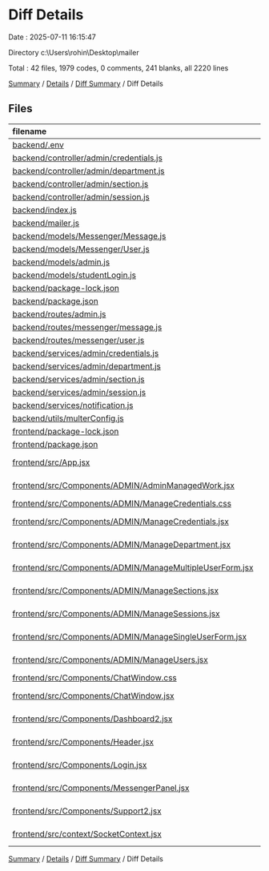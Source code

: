 # Diff Details

Date : 2025-07-11 16:15:47

Directory c:\\Users\\rohin\\Desktop\\mailer

Total : 42 files,  1979 codes, 0 comments, 241 blanks, all 2220 lines

[Summary](results.md) / [Details](details.md) / [Diff Summary](diff.md) / Diff Details

## Files
| filename | language | code | comment | blank | total |
| :--- | :--- | ---: | ---: | ---: | ---: |
| [backend/.env](/backend/.env) | Properties | 1 | 0 | 0 | 1 |
| [backend/controller/admin/credentials.js](/backend/controller/admin/credentials.js) | JavaScript | 19 | 0 | 3 | 22 |
| [backend/controller/admin/department.js](/backend/controller/admin/department.js) | JavaScript | 33 | 0 | 6 | 39 |
| [backend/controller/admin/section.js](/backend/controller/admin/section.js) | JavaScript | 33 | 0 | 4 | 37 |
| [backend/controller/admin/session.js](/backend/controller/admin/session.js) | JavaScript | 33 | 0 | 4 | 37 |
| [backend/index.js](/backend/index.js) | JavaScript | 28 | -1 | 7 | 34 |
| [backend/mailer.js](/backend/mailer.js) | JavaScript | 0 | -1 | 0 | -1 |
| [backend/models/Messenger/Message.js](/backend/models/Messenger/Message.js) | JavaScript | 9 | 0 | 3 | 12 |
| [backend/models/Messenger/User.js](/backend/models/Messenger/User.js) | JavaScript | 7 | 0 | 3 | 10 |
| [backend/models/admin.js](/backend/models/admin.js) | JavaScript | 13 | 0 | 2 | 15 |
| [backend/models/studentLogin.js](/backend/models/studentLogin.js) | JavaScript | 1 | 0 | 0 | 1 |
| [backend/package-lock.json](/backend/package-lock.json) | JSON | 405 | 0 | 0 | 405 |
| [backend/package.json](/backend/package.json) | JSON | 2 | 0 | 0 | 2 |
| [backend/routes/admin.js](/backend/routes/admin.js) | JavaScript | 40 | 0 | 6 | 46 |
| [backend/routes/messenger/message.js](/backend/routes/messenger/message.js) | JavaScript | 52 | 6 | 16 | 74 |
| [backend/routes/messenger/user.js](/backend/routes/messenger/user.js) | JavaScript | 17 | 0 | 5 | 22 |
| [backend/services/admin/credentials.js](/backend/services/admin/credentials.js) | JavaScript | 87 | 0 | 11 | 98 |
| [backend/services/admin/department.js](/backend/services/admin/department.js) | JavaScript | 17 | 0 | 8 | 25 |
| [backend/services/admin/section.js](/backend/services/admin/section.js) | JavaScript | 22 | 0 | 9 | 31 |
| [backend/services/admin/session.js](/backend/services/admin/session.js) | JavaScript | 22 | 0 | 9 | 31 |
| [backend/services/notification.js](/backend/services/notification.js) | JavaScript | 0 | -1 | -2 | -3 |
| [backend/utils/multerConfig.js](/backend/utils/multerConfig.js) | JavaScript | 0 | -2 | 0 | -2 |
| [frontend/package-lock.json](/frontend/package-lock.json) | JSON | 127 | 0 | 0 | 127 |
| [frontend/package.json](/frontend/package.json) | JSON | 1 | 0 | 0 | 1 |
| [frontend/src/App.jsx](/frontend/src/App.jsx) | JavaScript JSX | -5 | -1 | 1 | -5 |
| [frontend/src/Components/ADMIN/AdminManagedWork.jsx](/frontend/src/Components/ADMIN/AdminManagedWork.jsx) | JavaScript JSX | 93 | 1 | 6 | 100 |
| [frontend/src/Components/ADMIN/ManageCredentials.css](/frontend/src/Components/ADMIN/ManageCredentials.css) | PostCSS | 63 | 0 | 10 | 73 |
| [frontend/src/Components/ADMIN/ManageCredentials.jsx](/frontend/src/Components/ADMIN/ManageCredentials.jsx) | JavaScript JSX | 29 | 0 | 5 | 34 |
| [frontend/src/Components/ADMIN/ManageDepartment.jsx](/frontend/src/Components/ADMIN/ManageDepartment.jsx) | JavaScript JSX | 95 | 0 | 14 | 109 |
| [frontend/src/Components/ADMIN/ManageMultipleUserForm.jsx](/frontend/src/Components/ADMIN/ManageMultipleUserForm.jsx) | JavaScript JSX | 50 | 0 | 10 | 60 |
| [frontend/src/Components/ADMIN/ManageSections.jsx](/frontend/src/Components/ADMIN/ManageSections.jsx) | JavaScript JSX | 95 | 0 | 14 | 109 |
| [frontend/src/Components/ADMIN/ManageSessions.jsx](/frontend/src/Components/ADMIN/ManageSessions.jsx) | JavaScript JSX | 95 | 0 | 14 | 109 |
| [frontend/src/Components/ADMIN/ManageSingleUserForm.jsx](/frontend/src/Components/ADMIN/ManageSingleUserForm.jsx) | JavaScript JSX | 76 | 0 | 13 | 89 |
| [frontend/src/Components/ADMIN/ManageUsers.jsx](/frontend/src/Components/ADMIN/ManageUsers.jsx) | JavaScript JSX | 7 | 0 | 2 | 9 |
| [frontend/src/Components/ChatWindow.css](/frontend/src/Components/ChatWindow.css) | PostCSS | 62 | 0 | 8 | 70 |
| [frontend/src/Components/ChatWindow.jsx](/frontend/src/Components/ChatWindow.jsx) | JavaScript JSX | 143 | 1 | 17 | 161 |
| [frontend/src/Components/Dashboard2.jsx](/frontend/src/Components/Dashboard2.jsx) | JavaScript JSX | 0 | -1 | 0 | -1 |
| [frontend/src/Components/Header.jsx](/frontend/src/Components/Header.jsx) | JavaScript JSX | 7 | 0 | 0 | 7 |
| [frontend/src/Components/Login.jsx](/frontend/src/Components/Login.jsx) | JavaScript JSX | 2 | -1 | 0 | 1 |
| [frontend/src/Components/MessengerPanel.jsx](/frontend/src/Components/MessengerPanel.jsx) | JavaScript JSX | 87 | 0 | 11 | 98 |
| [frontend/src/Components/Support2.jsx](/frontend/src/Components/Support2.jsx) | JavaScript JSX | 83 | 0 | 13 | 96 |
| [frontend/src/context/SocketContext.jsx](/frontend/src/context/SocketContext.jsx) | JavaScript JSX | 28 | 0 | 9 | 37 |

[Summary](results.md) / [Details](details.md) / [Diff Summary](diff.md) / Diff Details
